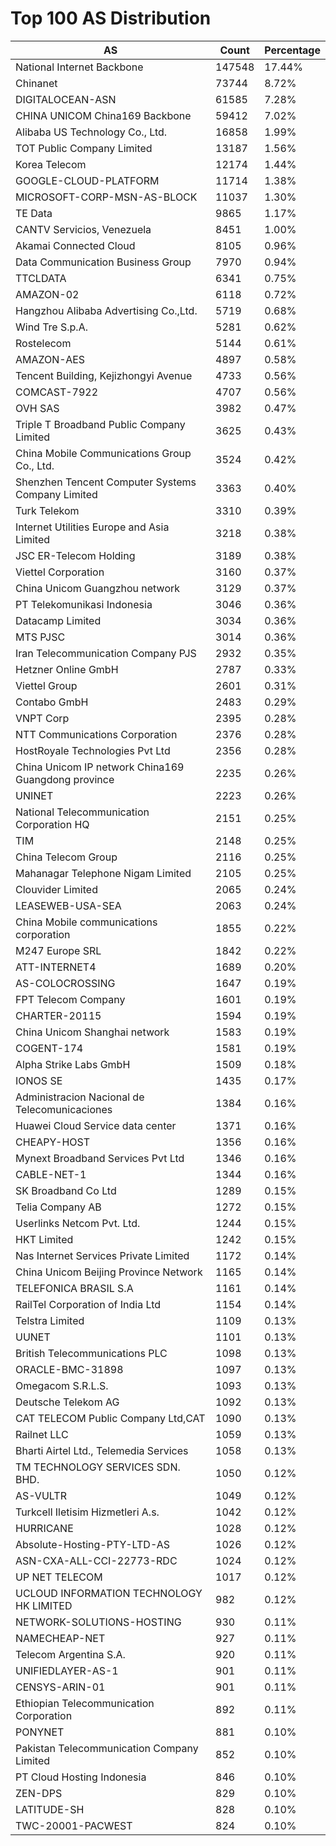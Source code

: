 # Top 100 AS Distribution
| AS | Count | Percentage |
|----|----|----|
| National Internet Backbone | 147548 | 17.44% |
| Chinanet | 73744 | 8.72% |
| DIGITALOCEAN-ASN | 61585 | 7.28% |
| CHINA UNICOM China169 Backbone | 59412 | 7.02% |
| Alibaba US Technology Co., Ltd. | 16858 | 1.99% |
| TOT Public Company Limited | 13187 | 1.56% |
| Korea Telecom | 12174 | 1.44% |
| GOOGLE-CLOUD-PLATFORM | 11714 | 1.38% |
| MICROSOFT-CORP-MSN-AS-BLOCK | 11037 | 1.30% |
| TE Data | 9865 | 1.17% |
| CANTV Servicios, Venezuela | 8451 | 1.00% |
| Akamai Connected Cloud | 8105 | 0.96% |
| Data Communication Business Group | 7970 | 0.94% |
| TTCLDATA | 6341 | 0.75% |
| AMAZON-02 | 6118 | 0.72% |
| Hangzhou Alibaba Advertising Co.,Ltd. | 5719 | 0.68% |
| Wind Tre S.p.A. | 5281 | 0.62% |
| Rostelecom | 5144 | 0.61% |
| AMAZON-AES | 4897 | 0.58% |
| Tencent Building, Kejizhongyi Avenue | 4733 | 0.56% |
| COMCAST-7922 | 4707 | 0.56% |
| OVH SAS | 3982 | 0.47% |
| Triple T Broadband Public Company Limited | 3625 | 0.43% |
| China Mobile Communications Group Co., Ltd. | 3524 | 0.42% |
| Shenzhen Tencent Computer Systems Company Limited | 3363 | 0.40% |
| Turk Telekom | 3310 | 0.39% |
| Internet Utilities Europe and Asia Limited | 3218 | 0.38% |
| JSC ER-Telecom Holding | 3189 | 0.38% |
| Viettel Corporation | 3160 | 0.37% |
| China Unicom Guangzhou network | 3129 | 0.37% |
| PT Telekomunikasi Indonesia | 3046 | 0.36% |
| Datacamp Limited | 3034 | 0.36% |
| MTS PJSC | 3014 | 0.36% |
| Iran Telecommunication Company PJS | 2932 | 0.35% |
| Hetzner Online GmbH | 2787 | 0.33% |
| Viettel Group | 2601 | 0.31% |
| Contabo GmbH | 2483 | 0.29% |
| VNPT Corp | 2395 | 0.28% |
| NTT Communications Corporation | 2376 | 0.28% |
| HostRoyale Technologies Pvt Ltd | 2356 | 0.28% |
| China Unicom IP network China169 Guangdong province | 2235 | 0.26% |
| UNINET | 2223 | 0.26% |
| National Telecommunication Corporation HQ | 2151 | 0.25% |
| TIM | 2148 | 0.25% |
| China Telecom Group | 2116 | 0.25% |
| Mahanagar Telephone Nigam Limited | 2105 | 0.25% |
| Clouvider Limited | 2065 | 0.24% |
| LEASEWEB-USA-SEA | 2063 | 0.24% |
| China Mobile communications corporation | 1855 | 0.22% |
| M247 Europe SRL | 1842 | 0.22% |
| ATT-INTERNET4 | 1689 | 0.20% |
| AS-COLOCROSSING | 1647 | 0.19% |
| FPT Telecom Company | 1601 | 0.19% |
| CHARTER-20115 | 1594 | 0.19% |
| China Unicom Shanghai network | 1583 | 0.19% |
| COGENT-174 | 1581 | 0.19% |
| Alpha Strike Labs GmbH | 1509 | 0.18% |
| IONOS SE | 1435 | 0.17% |
| Administracion Nacional de Telecomunicaciones | 1384 | 0.16% |
| Huawei Cloud Service data center | 1371 | 0.16% |
| CHEAPY-HOST | 1356 | 0.16% |
| Mynext Broadband Services Pvt Ltd | 1346 | 0.16% |
| CABLE-NET-1 | 1344 | 0.16% |
| SK Broadband Co Ltd | 1289 | 0.15% |
| Telia Company AB | 1272 | 0.15% |
| Userlinks Netcom Pvt. Ltd. | 1244 | 0.15% |
| HKT Limited | 1242 | 0.15% |
| Nas Internet Services Private Limited | 1172 | 0.14% |
| China Unicom Beijing Province Network | 1165 | 0.14% |
| TELEFONICA BRASIL S.A | 1161 | 0.14% |
| RailTel Corporation of India Ltd | 1154 | 0.14% |
| Telstra Limited | 1109 | 0.13% |
| UUNET | 1101 | 0.13% |
| British Telecommunications PLC | 1098 | 0.13% |
| ORACLE-BMC-31898 | 1097 | 0.13% |
| Omegacom S.R.L.S. | 1093 | 0.13% |
| Deutsche Telekom AG | 1092 | 0.13% |
| CAT TELECOM Public Company Ltd,CAT | 1090 | 0.13% |
| Railnet LLC | 1059 | 0.13% |
| Bharti Airtel Ltd., Telemedia Services | 1058 | 0.13% |
| TM TECHNOLOGY SERVICES SDN. BHD. | 1050 | 0.12% |
| AS-VULTR | 1049 | 0.12% |
| Turkcell Iletisim Hizmetleri A.s. | 1042 | 0.12% |
| HURRICANE | 1028 | 0.12% |
| Absolute-Hosting-PTY-LTD-AS | 1026 | 0.12% |
| ASN-CXA-ALL-CCI-22773-RDC | 1024 | 0.12% |
| UP NET TELECOM | 1017 | 0.12% |
| UCLOUD INFORMATION TECHNOLOGY HK LIMITED | 982 | 0.12% |
| NETWORK-SOLUTIONS-HOSTING | 930 | 0.11% |
| NAMECHEAP-NET | 927 | 0.11% |
| Telecom Argentina S.A. | 920 | 0.11% |
| UNIFIEDLAYER-AS-1 | 901 | 0.11% |
| CENSYS-ARIN-01 | 901 | 0.11% |
| Ethiopian Telecommunication Corporation | 892 | 0.11% |
| PONYNET | 881 | 0.10% |
| Pakistan Telecommunication Company Limited | 852 | 0.10% |
| PT Cloud Hosting Indonesia | 846 | 0.10% |
| ZEN-DPS | 829 | 0.10% |
| LATITUDE-SH | 828 | 0.10% |
| TWC-20001-PACWEST | 824 | 0.10% |
